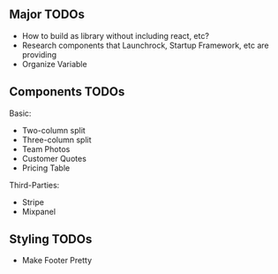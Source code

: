 ## Major TODOs

- How to build as library without including react, etc?
- Research components that Launchrock, Startup Framework, etc are providing
- Organize Variable

## Components TODOs

Basic:
  
  - Two-column split
  - Three-column split
  - Team Photos
  - Customer Quotes
  - Pricing Table

Third-Parties:

- Stripe
- Mixpanel


## Styling TODOs

- Make Footer Pretty
